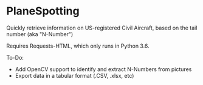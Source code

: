 # PlaneSpotting
Quickly retrieve information on US-registered Civil Aircraft, based on the tail number (aka "N-Number")

Requires Requests-HTML, which only runs in Python 3.6. 

To-Do:
- Add OpenCV support to identify and extract N-Numbers from pictures
- Export data in a tabular format (.CSV, .xlsx, etc)

